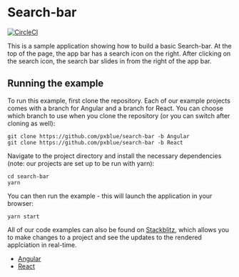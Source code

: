 # Search-bar
[![CircleCI](https://circleci.com/gh/pxblue/search-bar/tree/angular.svg?style=shield)](https://circleci.com/gh/pxblue/search-bar/tree/angular)

This is a sample application showing how to build a basic Search-bar. At the top of the page, the app bar has a search icon on the right. After clicking on the search icon, the search bar slides in from the right of the app bar.

## Running the example
To run this example, first clone the repository. Each of our example projects comes with a branch for Angular and a branch for React. You can choose which branch to use when you clone the repository (or you can switch after cloning as well):

```
git clone https://github.com/pxblue/search-bar -b Angular
git clone https://github.com/pxblue/search-bar -b React
```

Navigate to the project directory and install the necessary dependencies (note: our projects are set up to be run with yarn):

```
cd search-bar
yarn
```

You can then run the example - this will launch the application in your browser:
```
yarn start
```

All of our code examples can also be found on [Stackblitz](http://www.stackblitz.com/@px-blue), which allows you to make changes to a project and see the updates to the rendered applciation in real-time.
- [Angular](https://stackblitz.com/edit/pxblue-searchbar-angular)
- [React](https://stackblitz.com/edit/pxblue-searchbar-react)
